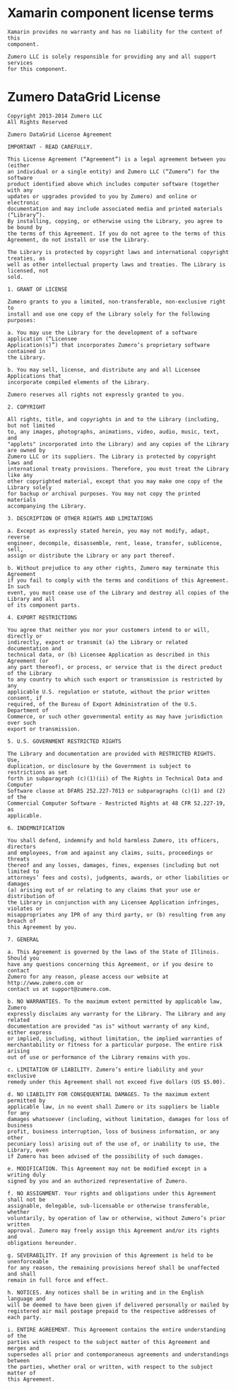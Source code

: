 
# Xamarin component license terms

    Xamarin provides no warranty and has no liability for the content of this
    component.

    Zumero LLC is solely responsible for providing any and all support services
    for this component.

# Zumero DataGrid License

    Copyright 2013-2014 Zumero LLC
    All Rights Reserved

    Zumero DataGrid License Agreement

    IMPORTANT - READ CAREFULLY.

    This License Agreement (“Agreement”) is a legal agreement between you (either
    an individual or a single entity) and Zumero LLC (“Zumero”) for the software
    product identified above which includes computer software (together with any
    updates or upgrades provided to you by Zumero) and online or electronic
    documentation and may include associated media and printed materials (“Library”).
    By installing, copying, or otherwise using the Library, you agree to be bound by
    the terms of this Agreement. If you do not agree to the terms of this
    Agreement, do not install or use the Library.

    The Library is protected by copyright laws and international copyright treaties, as
    well as other intellectual property laws and treaties. The Library is licensed, not
    sold.

    1. GRANT OF LICENSE

    Zumero grants to you a limited, non-transferable, non-exclusive right to
    install and use one copy of the Library solely for the following purposes:

    a. You may use the Library for the development of a software application (“Licensee
    Application(s)”) that incorporates Zumero’s proprietary software contained in
    the Library.

    b. You may sell, license, and distribute any and all Licensee Applications that
    incorporate compiled elements of the Library.

    Zumero reserves all rights not expressly granted to you. 

    2. COPYRIGHT

    All rights, title, and copyrights in and to the Library (including, but not limited
    to, any images, photographs, animations, video, audio, music, text, and
    "applets" incorporated into the Library) and any copies of the Library are owned by
    Zumero LLC or its suppliers. The Library is protected by copyright laws and
    international treaty provisions. Therefore, you must treat the Library like any
    other copyrighted material, except that you may make one copy of the Library solely
    for backup or archival purposes. You may not copy the printed materials
    accompanying the Library.

    3. DESCRIPTION OF OTHER RIGHTS AND LIMITATIONS

    a. Except as expressly stated herein, you may not modify, adapt, reverse
    engineer, decompile, disassemble, rent, lease, transfer, sublicense, sell,
    assign or distribute the Library or any part thereof.

    b. Without prejudice to any other rights, Zumero may terminate this Agreement
    if you fail to comply with the terms and conditions of this Agreement. In such
    event, you must cease use of the Library and destroy all copies of the Library and all
    of its component parts.

    4. EXPORT RESTRICTIONS

    You agree that neither you nor your customers intend to or will, directly or
    indirectly, export or transmit (a) the Library or related documentation and
    technical data, or (b) Licensee Application as described in this Agreement (or
    any part thereof), or process, or service that is the direct product of the Library
    to any country to which such export or transmission is restricted by any
    applicable U.S. regulation or statute, without the prior written consent, if
    required, of the Bureau of Export Administration of the U.S. Department of
    Commerce, or such other governmental entity as may have jurisdiction over such
    export or transmission.

    5. U.S. GOVERNMENT RESTRICTED RIGHTS

    The Library and documentation are provided with RESTRICTED RIGHTS. Use,
    duplication, or disclosure by the Government is subject to restrictions as set
    forth in subparagraph (c)(1)(ii) of The Rights in Technical Data and Computer
    Software clause at DFARS 252.227-7013 or subparagraphs (c)(1) and (2) of the
    Commercial Computer Software - Restricted Rights at 48 CFR 52.227-19, as
    applicable.

    6. INDEMNIFICATION

    You shall defend, indemnify and hold harmless Zumero, its officers, directors
    and employees, from and against any claims, suits, proceedings or threats
    thereof and any losses, damages, fines, expenses (including but not limited to
    attorneys’ fees and costs), judgments, awards, or other liabilities or damages
    (a) arising out of or relating to any claims that your use or distribution of
    the Library in conjunction with any Licensee Application infringes, violates or
    misappropriates any IPR of any third party, or (b) resulting from any breach of
    this Agreement by you.

    7. GENERAL

    a. This Agreement is governed by the laws of the State of Illinois. Should you
    have any questions concerning this Agreement, or if you desire to contact
    Zumero for any reason, please access our website at http://www.zumero.com or
    contact us at support@zumero.com.

    b. NO WARRANTIES. To the maximum extent permitted by applicable law, Zumero
    expressly disclaims any warranty for the Library. The Library and any related
    documentation are provided "as is" without warranty of any kind, either express
    or implied, including, without limitation, the implied warranties of
    merchantability or fitness for a particular purpose. The entire risk arising
    out of use or performance of the Library remains with you.

    c. LIMITATION OF LIABILITY. Zumero’s entire liability and your exclusive
    remedy under this Agreement shall not exceed five dollars (US $5.00).

    d. NO LIABILITY FOR CONSEQUENTIAL DAMAGES. To the maximum extent permitted by
    applicable law, in no event shall Zumero or its suppliers be liable for any
    damages whatsoever (including, without limitation, damages for loss of business
    profit, business interruption, loss of business information, or any other
    pecuniary loss) arising out of the use of, or inability to use, the Library, even
    if Zumero has been advised of the possibility of such damages.

    e. MODIFICATION. This Agreement may not be modified except in a writing duly
    signed by you and an authorized representative of Zumero.

    f. NO ASSIGNMENT. Your rights and obligations under this Agreement shall not be
    assignable, delegable, sub-licensable or otherwise transferable, whether
    voluntarily, by operation of law or otherwise, without Zumero’s prior written
    approval. Zumero may freely assign this Agreement and/or its rights and
    obligations hereunder.

    g. SEVERABILITY. If any provision of this Agreement is held to be unenforceable
    for any reason, the remaining provisions hereof shall be unaffected and shall
    remain in full force and effect.

    h. NOTICES. Any notices shall be in writing and in the English language and
    will be deemed to have been given if delivered personally or mailed by
    registered air mail postage prepaid to the respective addresses of each party.

    i. ENTIRE AGREEMENT. This Agreement contains the entire understanding of the
    parties with respect to the subject matter of this Agreement and merges and
    supersedes all prior and contemporaneous agreements and understandings between
    the parties, whether oral or written, with respect to the subject matter of
    this Agreement.


